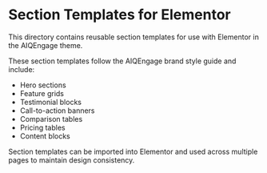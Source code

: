 # Section Templates for Elementor

This directory contains reusable section templates for use with Elementor in the AIQEngage theme.

These section templates follow the AIQEngage brand style guide and include:
- Hero sections
- Feature grids
- Testimonial blocks
- Call-to-action banners
- Comparison tables
- Pricing tables
- Content blocks

Section templates can be imported into Elementor and used across multiple pages to maintain design consistency.